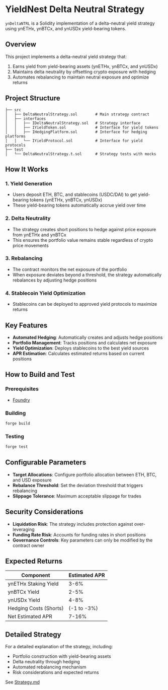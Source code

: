 # YieldNest Delta Neutral Strategy

`ynDeltaNTRL` is a Solidity implementation of a delta-neutral yield strategy using ynETHx, ynBTCx, and ynUSDx yield-bearing tokens.

## Overview

This project implements a delta-neutral yield strategy that:

1. Earns yield from yield-bearing assets (ynETHx, ynBTCx, and ynUSDx)
2. Maintains delta neutrality by offsetting crypto exposure with hedging
3. Automates rebalancing to maintain neutral exposure and optimize returns

## Project Structure

```
├── src
│   ├── DeltaNeutralStrategy.sol        # Main strategy contract
│   ├── interfaces
│   │   ├── IDeltaNeutralStrategy.sol   # Strategy interface
│   │   ├── IYieldToken.sol             # Interface for yield tokens
│   │   ├── IHedgingPlatform.sol        # Interface for hedging platforms
│   │   └── IYieldProtocol.sol          # Interface for yield protocols
├── test
│   └── DeltaNeutralStrategy.t.sol      # Strategy tests with mocks
```

## How It Works

### 1. Yield Generation
- Users deposit ETH, BTC, and stablecoins (USDC/DAI) to get yield-bearing tokens (ynETHx, ynBTCx, ynUSDx)
- These yield-bearing tokens automatically accrue yield over time

### 2. Delta Neutrality
- The strategy creates short positions to hedge against price exposure from ynETHx and ynBTCx
- This ensures the portfolio value remains stable regardless of crypto price movements

### 3. Rebalancing
- The contract monitors the net exposure of the portfolio
- When exposure deviates beyond a threshold, the strategy automatically rebalances by adjusting hedge positions

### 4. Stablecoin Yield Optimization
- Stablecoins can be deployed to approved yield protocols to maximize returns

## Key Features

- **Automated Hedging**: Automatically creates and adjusts hedge positions
- **Portfolio Management**: Tracks positions and calculates net exposure
- **Yield Optimization**: Deploys stablecoins to the best yield sources
- **APR Estimation**: Calculates estimated returns based on current positions

## How to Build and Test

### Prerequisites
- [Foundry](https://getfoundry.sh/)

### Building
```bash
forge build
```

### Testing
```bash
forge test
```

## Configurable Parameters

- **Target Allocations**: Configure portfolio allocation between ETH, BTC, and USD exposure
- **Rebalance Threshold**: Set the deviation threshold that triggers rebalancing
- **Slippage Tolerance**: Maximum acceptable slippage for trades

## Security Considerations

- **Liquidation Risk**: The strategy includes protection against over-leveraging
- **Funding Rate Risk**: Accounts for funding rates in short positions
- **Governance Controls**: Key parameters can only be modified by the contract owner

## Expected Returns

| Component | Estimated APR |
|-----------|---------------|
| ynETHx Staking Yield | 3-6% |
| ynBTCx Yield | 2-5% |
| ynUSDx Yield | 4-8% |
| Hedging Costs (Shorts) | (-1 to -3%) |
| Net Estimated APR | 7-16% |


## Detailed Strategy

For a detailed explanation of the strategy, including:
- Portfolio construction with yield-bearing assets
- Delta neutrality through hedging
- Automated rebalancing mechanism
- Risk considerations and expected returns

See [Strategy.md](./Strategy.md)

